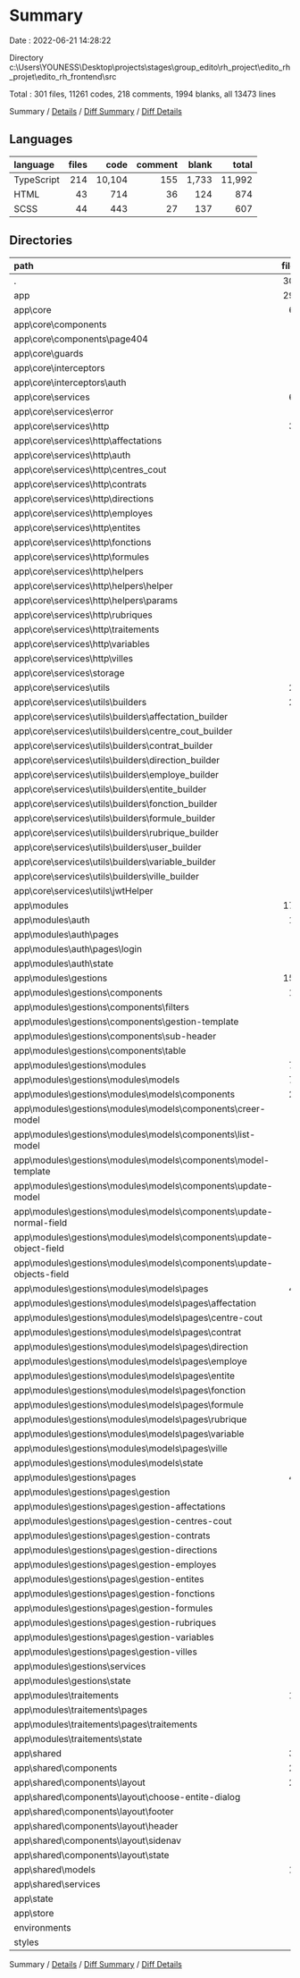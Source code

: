 # Summary

Date : 2022-06-21 14:28:22

Directory c:\\Users\\YOUNESS\\Desktop\\projects\\stages\\group_edito\\rh_project\\edito_rh_projet\\edito_rh_frontend\\src

Total : 301 files,  11261 codes, 218 comments, 1994 blanks, all 13473 lines

Summary / [Details](details.md) / [Diff Summary](diff.md) / [Diff Details](diff-details.md)

## Languages
| language | files | code | comment | blank | total |
| :--- | ---: | ---: | ---: | ---: | ---: |
| TypeScript | 214 | 10,104 | 155 | 1,733 | 11,992 |
| HTML | 43 | 714 | 36 | 124 | 874 |
| SCSS | 44 | 443 | 27 | 137 | 607 |

## Directories
| path | files | code | comment | blank | total |
| :--- | ---: | ---: | ---: | ---: | ---: |
| . | 301 | 11,261 | 218 | 1,994 | 13,473 |
| app | 293 | 11,194 | 155 | 1,971 | 13,320 |
| app\\core | 69 | 1,779 | 5 | 449 | 2,233 |
| app\\core\\components | 4 | 41 | 0 | 13 | 54 |
| app\\core\\components\\page404 | 4 | 41 | 0 | 13 | 54 |
| app\\core\\guards | 2 | 33 | 0 | 13 | 46 |
| app\\core\\interceptors | 2 | 94 | 0 | 18 | 112 |
| app\\core\\interceptors\\auth | 2 | 94 | 0 | 18 | 112 |
| app\\core\\services | 60 | 1,507 | 4 | 401 | 1,912 |
| app\\core\\services\\error | 2 | 29 | 0 | 9 | 38 |
| app\\core\\services\\http | 30 | 789 | 4 | 231 | 1,024 |
| app\\core\\services\\http\\affectations | 2 | 48 | 0 | 15 | 63 |
| app\\core\\services\\http\\auth | 2 | 38 | 4 | 17 | 59 |
| app\\core\\services\\http\\centres_cout | 2 | 48 | 0 | 16 | 64 |
| app\\core\\services\\http\\contrats | 2 | 48 | 0 | 15 | 63 |
| app\\core\\services\\http\\directions | 2 | 48 | 0 | 16 | 64 |
| app\\core\\services\\http\\employes | 2 | 59 | 0 | 17 | 76 |
| app\\core\\services\\http\\entites | 2 | 48 | 0 | 16 | 64 |
| app\\core\\services\\http\\fonctions | 2 | 48 | 0 | 17 | 65 |
| app\\core\\services\\http\\formules | 2 | 57 | 0 | 17 | 74 |
| app\\core\\services\\http\\helpers | 4 | 169 | 0 | 28 | 197 |
| app\\core\\services\\http\\helpers\\helper | 2 | 77 | 0 | 15 | 92 |
| app\\core\\services\\http\\helpers\\params | 2 | 92 | 0 | 13 | 105 |
| app\\core\\services\\http\\rubriques | 2 | 48 | 0 | 16 | 64 |
| app\\core\\services\\http\\traitements | 2 | 31 | 0 | 11 | 42 |
| app\\core\\services\\http\\variables | 2 | 46 | 0 | 16 | 62 |
| app\\core\\services\\http\\villes | 2 | 53 | 0 | 14 | 67 |
| app\\core\\services\\storage | 2 | 83 | 0 | 24 | 107 |
| app\\core\\services\\utils | 26 | 606 | 0 | 137 | 743 |
| app\\core\\services\\utils\\builders | 24 | 578 | 0 | 127 | 705 |
| app\\core\\services\\utils\\builders\\affectation_builder | 2 | 32 | 0 | 10 | 42 |
| app\\core\\services\\utils\\builders\\centre_cout_builder | 2 | 32 | 0 | 10 | 42 |
| app\\core\\services\\utils\\builders\\contrat_builder | 2 | 32 | 0 | 11 | 43 |
| app\\core\\services\\utils\\builders\\direction_builder | 2 | 32 | 0 | 10 | 42 |
| app\\core\\services\\utils\\builders\\employe_builder | 2 | 207 | 0 | 12 | 219 |
| app\\core\\services\\utils\\builders\\entite_builder | 2 | 32 | 0 | 10 | 42 |
| app\\core\\services\\utils\\builders\\fonction_builder | 2 | 32 | 0 | 11 | 43 |
| app\\core\\services\\utils\\builders\\formule_builder | 2 | 47 | 0 | 10 | 57 |
| app\\core\\services\\utils\\builders\\rubrique_builder | 2 | 32 | 0 | 10 | 42 |
| app\\core\\services\\utils\\builders\\user_builder | 2 | 36 | 0 | 11 | 47 |
| app\\core\\services\\utils\\builders\\variable_builder | 2 | 32 | 0 | 12 | 44 |
| app\\core\\services\\utils\\builders\\ville_builder | 2 | 32 | 0 | 10 | 42 |
| app\\core\\services\\utils\\jwtHelper | 2 | 28 | 0 | 10 | 38 |
| app\\modules | 175 | 8,099 | 139 | 1,163 | 9,401 |
| app\\modules\\auth | 11 | 383 | 4 | 107 | 494 |
| app\\modules\\auth\\pages | 4 | 222 | 4 | 60 | 286 |
| app\\modules\\auth\\pages\\login | 4 | 222 | 4 | 60 | 286 |
| app\\modules\\auth\\state | 5 | 129 | 0 | 40 | 169 |
| app\\modules\\gestions | 153 | 7,619 | 135 | 1,026 | 8,780 |
| app\\modules\\gestions\\components | 17 | 753 | 27 | 140 | 920 |
| app\\modules\\gestions\\components\\filters | 5 | 369 | 21 | 64 | 454 |
| app\\modules\\gestions\\components\\gestion-template | 4 | 149 | 1 | 30 | 180 |
| app\\modules\\gestions\\components\\sub-header | 4 | 76 | 0 | 20 | 96 |
| app\\modules\\gestions\\components\\table | 4 | 159 | 5 | 26 | 190 |
| app\\modules\\gestions\\modules | 79 | 4,762 | 69 | 562 | 5,393 |
| app\\modules\\gestions\\modules\\models | 79 | 4,762 | 69 | 562 | 5,393 |
| app\\modules\\gestions\\modules\\models\\components | 28 | 1,612 | 52 | 243 | 1,907 |
| app\\modules\\gestions\\modules\\models\\components\\creer-model | 4 | 235 | 8 | 38 | 281 |
| app\\modules\\gestions\\modules\\models\\components\\list-model | 4 | 174 | 9 | 27 | 210 |
| app\\modules\\gestions\\modules\\models\\components\\model-template | 4 | 104 | 0 | 19 | 123 |
| app\\modules\\gestions\\modules\\models\\components\\update-model | 4 | 400 | 12 | 50 | 462 |
| app\\modules\\gestions\\modules\\models\\components\\update-normal-field | 4 | 243 | 8 | 37 | 288 |
| app\\modules\\gestions\\modules\\models\\components\\update-object-field | 4 | 156 | 5 | 27 | 188 |
| app\\modules\\gestions\\modules\\models\\components\\update-objects-field | 4 | 300 | 10 | 45 | 355 |
| app\\modules\\gestions\\modules\\models\\pages | 44 | 1,105 | 0 | 198 | 1,303 |
| app\\modules\\gestions\\modules\\models\\pages\\affectation | 4 | 100 | 0 | 16 | 116 |
| app\\modules\\gestions\\modules\\models\\pages\\centre-cout | 4 | 100 | 0 | 17 | 117 |
| app\\modules\\gestions\\modules\\models\\pages\\contrat | 4 | 100 | 0 | 17 | 117 |
| app\\modules\\gestions\\modules\\models\\pages\\direction | 4 | 101 | 0 | 19 | 120 |
| app\\modules\\gestions\\modules\\models\\pages\\employe | 4 | 100 | 0 | 17 | 117 |
| app\\modules\\gestions\\modules\\models\\pages\\entite | 4 | 100 | 0 | 18 | 118 |
| app\\modules\\gestions\\modules\\models\\pages\\fonction | 4 | 100 | 0 | 19 | 119 |
| app\\modules\\gestions\\modules\\models\\pages\\formule | 4 | 100 | 0 | 19 | 119 |
| app\\modules\\gestions\\modules\\models\\pages\\rubrique | 4 | 100 | 0 | 19 | 119 |
| app\\modules\\gestions\\modules\\models\\pages\\variable | 4 | 100 | 0 | 20 | 120 |
| app\\modules\\gestions\\modules\\models\\pages\\ville | 4 | 104 | 0 | 17 | 121 |
| app\\modules\\gestions\\modules\\models\\state | 5 | 1,956 | 17 | 114 | 2,087 |
| app\\modules\\gestions\\pages | 48 | 950 | 0 | 194 | 1,144 |
| app\\modules\\gestions\\pages\\gestion | 4 | 112 | 0 | 23 | 135 |
| app\\modules\\gestions\\pages\\gestion-affectations | 4 | 76 | 0 | 14 | 90 |
| app\\modules\\gestions\\pages\\gestion-centres-cout | 4 | 76 | 0 | 17 | 93 |
| app\\modules\\gestions\\pages\\gestion-contrats | 4 | 76 | 0 | 17 | 93 |
| app\\modules\\gestions\\pages\\gestion-directions | 4 | 76 | 0 | 17 | 93 |
| app\\modules\\gestions\\pages\\gestion-employes | 4 | 76 | 0 | 17 | 93 |
| app\\modules\\gestions\\pages\\gestion-entites | 4 | 76 | 0 | 16 | 92 |
| app\\modules\\gestions\\pages\\gestion-fonctions | 4 | 78 | 0 | 14 | 92 |
| app\\modules\\gestions\\pages\\gestion-formules | 4 | 76 | 0 | 15 | 91 |
| app\\modules\\gestions\\pages\\gestion-rubriques | 4 | 76 | 0 | 16 | 92 |
| app\\modules\\gestions\\pages\\gestion-variables | 4 | 76 | 0 | 13 | 89 |
| app\\modules\\gestions\\pages\\gestion-villes | 4 | 76 | 0 | 15 | 91 |
| app\\modules\\gestions\\services | 2 | 387 | 5 | 23 | 415 |
| app\\modules\\gestions\\state | 5 | 672 | 34 | 100 | 806 |
| app\\modules\\traitements | 11 | 97 | 0 | 30 | 127 |
| app\\modules\\traitements\\pages | 4 | 47 | 0 | 14 | 61 |
| app\\modules\\traitements\\pages\\traitements | 4 | 47 | 0 | 14 | 61 |
| app\\modules\\traitements\\state | 5 | 14 | 0 | 9 | 23 |
| app\\shared | 38 | 1,104 | 7 | 318 | 1,429 |
| app\\shared\\components | 22 | 458 | 4 | 153 | 615 |
| app\\shared\\components\\layout | 22 | 458 | 4 | 153 | 615 |
| app\\shared\\components\\layout\\choose-entite-dialog | 4 | 71 | 0 | 21 | 92 |
| app\\shared\\components\\layout\\footer | 4 | 61 | 0 | 14 | 75 |
| app\\shared\\components\\layout\\header | 4 | 168 | 4 | 61 | 233 |
| app\\shared\\components\\layout\\sidenav | 4 | 75 | 0 | 22 | 97 |
| app\\shared\\components\\layout\\state | 6 | 83 | 0 | 35 | 118 |
| app\\shared\\models | 14 | 619 | 3 | 154 | 776 |
| app\\shared\\services | 2 | 27 | 0 | 11 | 38 |
| app\\state | 4 | 29 | 0 | 14 | 43 |
| app\\store | 1 | 32 | 0 | 4 | 36 |
| environments | 2 | 8 | 11 | 4 | 23 |
| styles | 1 | 8 | 0 | 1 | 9 |

Summary / [Details](details.md) / [Diff Summary](diff.md) / [Diff Details](diff-details.md)